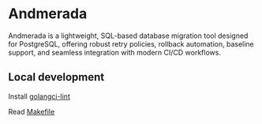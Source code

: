 # Andmerada
Andmerada is a lightweight, SQL-based database migration tool designed for PostgreSQL, offering robust retry policies, rollback automation, baseline support, and seamless integration with modern CI/CD workflows.

## Local development

Install [golangci-lint](https://golangci-lint.run)

Read [Makefile](./Makefile)
